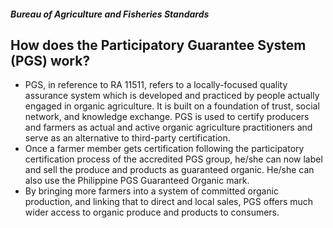 ##### Bureau of Agriculture and Fisheries Standards

## How does the Participatory Guarantee System (PGS) work?


 - PGS, in reference to RA 11511, refers to a locally-focused quality assurance system which is developed and practiced by people actually engaged in organic agriculture.  It is built on a foundation of trust, social network, and knowledge exchange. PGS is used to certify producers and farmers as actual and active organic agriculture practitioners and serve as an alternative to third-party certification.
 - Once a farmer member gets certification following the participatory certification process of the accredited PGS group, he/she can now label and sell the produce and products as guaranteed organic. He/she can also use the Philippine PGS Guaranteed Organic mark.
 - By bringing more farmers into a system of committed organic production, and linking that to direct and local sales, PGS offers much wider access to organic produce and products to consumers.
